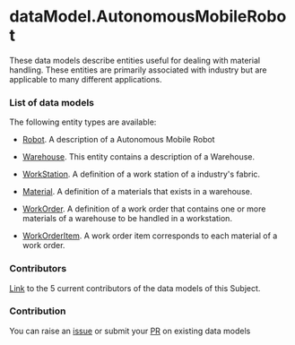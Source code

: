 # dataModel.AutonomousMobileRobot
These data models describe entities useful for dealing with material handling. These entities are primarily associated with industry but are applicable to many different applications.

### List of data models

The following entity types are available:
- [Robot](https://github.com/smart-data-models/dataModel.AutonomousMobileRobot/blob/master/Robot/README.md). A description of a Autonomous Mobile Robot

- [Warehouse](https://github.com/smart-data-models/dataModel.AutonomousMobileRobot/blob/master/Warehouse/README.md). This entity contains a description of a Warehouse.

- [WorkStation](https://github.com/smart-data-models/dataModel.AutonomousMobileRobot/blob/master/WorkStation/README.md). A definition of a work station of a industry's fabric.

- [Material](https://github.com/smart-data-models/dataModel.AutonomousMobileRobot/blob/master/Material/README.md). A definition of a materials that exists in a warehouse.

- [WorkOrder](https://github.com/smart-data-models/dataModel.AutonomousMobileRobot/blob/master/WorkOrder/README.md). A definition of a work order that contains one or more materials of a warehouse to be handled in a workstation.

- [WorkOrderItem](https://github.com/smart-data-models/dataModel.AutonomousMobileRobot/blob/master/WorkOrderItem/README.md). A work order item corresponds to each material of a work order.

### Contributors
[Link](https://github.com/smart-data-models/dataModel.AutonomousMobileRobot/blob/master/CONTRIBUTORS.yaml) to the 5 current contributors of the data models of this Subject.

### Contribution
You can raise an [issue](https://github.com/smart-data-models/dataModel.AutonomousMobileRobot/issues) or submit your [PR](https://github.com/smart-data-models/dataModel.AutonomousMobileRobot/pulls) on existing data models
